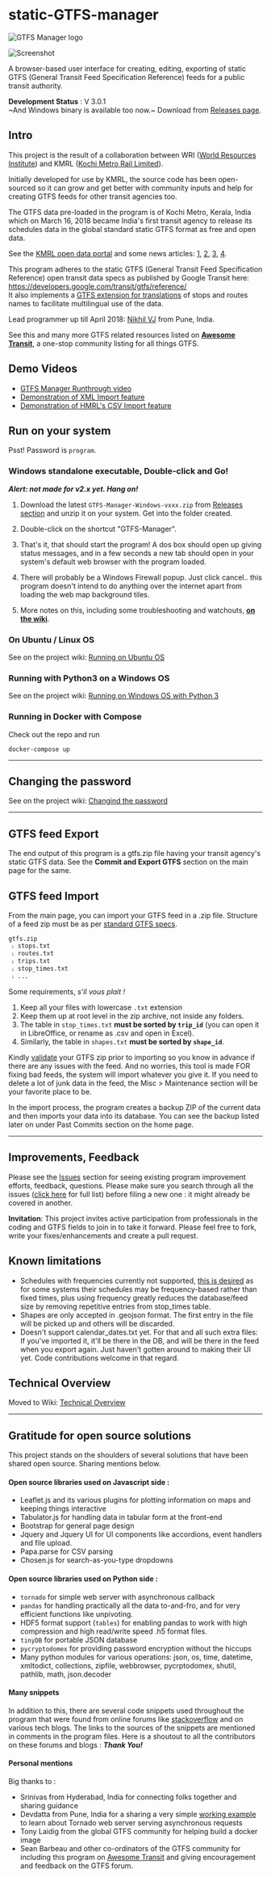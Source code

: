# static-GTFS-manager
![GTFS Manager logo](https://github.com/WRI-Cities/static-GTFS-manager/raw/master/extra_files/GTFS.png)  

![Screenshot](https://github.com/WRI-Cities/static-GTFS-manager/raw/master/extra_files/gtfs-routes-screenshot.png)  

A browser-based user interface for creating, editing, exporting of static GTFS (General Transit Feed Specification Reference) feeds for a public transit authority.

**Development Status** : V 3.0.1   
~And Windows binary is available too now.~ Download from [Releases page](https://github.com/WRI-Cities/static-GTFS-manager/releases/).

## Intro
This project is the result of a collaboration between WRI ([World Resources Institute](http://wri-india.org/)) and KMRL ([Kochi Metro Rail Limited](http://kochimetro.org)). 

Initially developed for use by KMRL, the source code has been open-sourced so it can grow and get better with community inputs and help for creating GTFS feeds for other transit agencies too.

The GTFS data pre-loaded in the program is of Kochi Metro, Kerala, India which on March 16, 2018 became India's first transit agency to release its schedules data in the global standard static GTFS format as free and open data. 

See the [KMRL open data portal](https://kochimetro.org/open-data/) and some news articles: [1](http://www.newindianexpress.com/cities/kochi/2018/mar/17/kochi-metro-adopts-open-data-system-to-improve-access-to-its-services-1788342.html), [2](http://indianexpress.com/article/india/kochi-metro-throws-open-transit-data-to-public-on-the-lines-of-london-new-york-5100381/), [3](http://www.thehindu.com/news/cities/Kochi/open-data-to-improve-commuter-experience/article23275844.ece), [4](http://www.thehindu.com/news/cities/Kochi/kmrl-moves-a-step-ahead-to-open-up-transit-data/article23247617.ece).

This program adheres to the static GTFS (General Transit Feed Specification Reference) open transit data specs as published by Google Transit here: <https://developers.google.com/transit/gtfs/reference/>  
It also implements a [GTFS extension for translations](https://developers.google.com/transit/gtfs/reference/gtfs-extensions#translations) of stops and routes names to facilitate multilingual use of the data.

Lead programmer up till April 2018: [Nikhil VJ](https://answerquest.github.io) from Pune, India.

See this and many more GTFS related resources listed on **[Awesome Transit](https://github.com/CUTR-at-USF/awesome-transit#gtfs-tools)**, a one-stop community listing for all things GTFS.

## Demo Videos
- [GTFS Manager Runthrough video](https://www.youtube.com/embed/n8BuDM51QyU?rel=0&autoplay=1)
- [Demonstration of XML Import feature](https://www.youtube.com/watch?v=_JYVtm-6iJg)
- [Demonstration of HMRL's CSV Import feature](https://www.youtube.com/watch?v=MqEsAtcNieo)

## Run on your system

Psst! Password is `program`.

### Windows standalone executable, Double-click and Go!
***Alert: not made for v2.x yet. Hang on!***

1. Download the latest `GTFS-Manager-Windows-vxxx.zip` from [Releases section](https://github.com/WRI-Cities/static-GTFS-manager/releases/) and unzip it on your system. Get into the folder created.

2. Double-click on the shortcut "GTFS-Manager".

3. That's it, that should start the program! A dos box should open up giving status messages, and in a few seconds a new tab should open in your system's default web browser with the program loaded.

4. There will probably be a Windows Firewall popup. Just click cancel.. this program doesn't intend to do anything over the internet apart from loading the web map background tiles.

5. More notes on this, including some troubleshooting and watchouts, **[on the wiki](https://github.com/WRI-Cities/static-GTFS-manager/wiki/Standalone-Windows-Executable)**.


### On Ubuntu / Linux OS
See on the project wiki: [Running on Ubuntu OS](https://github.com/WRI-Cities/static-GTFS-manager/wiki/Running-on-Ubuntu-OS)

### Running with Python3 on a Windows OS
See on the project wiki: [Running on Windows OS with Python 3](https://github.com/WRI-Cities/static-GTFS-manager/wiki/Running-on-Windows-OS-with-Python-3)

### Running in Docker with Compose
Check out the repo and run 

    docker-compose up

----

## Changing the password
See on the project wiki: [Changind the password](https://github.com/WRI-Cities/static-GTFS-manager/wiki/Changing-the-password)

----

## GTFS feed Export
The end output of this program is a gtfs.zip file having your transit agency's static GTFS data. See the **Commit and Export GTFS** section on the main page for the same.

## GTFS feed Import
From the main page, you can import your GTFS feed in a .zip file. Structure of a feed zip must be as per [standard GTFS specs](https://github.com/google/transit/blob/master/gtfs/spec/en/reference.md).  
```
gtfs.zip
 ˪ stops.txt
 ˪ routes.txt
 ˪ trips.txt
 ˪ stop_times.txt
 ˪ ...
 ```
Some requirements, *s'il vous plait !*  
1. Keep all your files with lowercase `.txt` extension
2. Keep them up at root level in the zip archive, not inside any folders.
3. The table in `stop_times.txt` **must be sorted by `trip_id`** (you can open it in LibreOffice, or rename as .csv and open in Excel).
4. Similarly, the table in `shapes.txt` **must be sorted by `shape_id`**.

Kindly [validate](http://gtfsfeedvalidator.transitscreen.com) your GTFS zip prior to importing so you know in advance if there are any issues with the feed. And no worries, this tool is made FOR fixing bad feeds, the system will import whatever you give it. If you need to delete a lot of junk data in the feed, the Misc > Maintenance section will be your favorite place to be.

In the import process, the program creates a backup ZIP of the current data and then imports your data into its database. You can see the backup listed later on under Past Commits section on the home page.

----

## Improvements, Feedback
Please see the [Issues](https://github.com/WRI-Cities/static-GTFS-manager/issues) section for seeing existing program improvement efforts, feedback, questions. Please make sure you search through all the issues ([click here](https://github.com/WRI-Cities/static-GTFS-manager/issues?utf8=%E2%9C%93&q=) for full list) before filing a new one : it might already be covered in another.

**Invitation**: This project invites active participation from professionals in the coding and GTFS fields to join in to take it forward. Please feel free to fork, write your fixes/enhancements and create a pull request.


## Known limitations
- Schedules with frequencies currently not supported, [this is desired](https://github.com/WRI-Cities/static-GTFS-manager/issues/23) as for some systems their schedules may be frequency-based rather than fixed times, plus using frequency greatly reduces the database/feed size by removing repetitive entries from stop_times table.
- Shapes are only accepted in .geojson format. The first entry in the file will be picked up and others will be discarded.
- Doesn't support calendar_dates.txt yet. For that and all such extra files: If you've imported it, it'll be there in the DB, and will be there in the feed when you export again. Just haven't gotten around to making their UI yet. Code contributions welcome in that regard.

## Technical Overview
Moved to Wiki: [Technical Overview](https://github.com/WRI-Cities/static-GTFS-manager/wiki/Technical-Overview)

----

## Gratitude for open source solutions
This project stands on the shoulders of several solutions that have been shared open source. Sharing mentions below.

#### Open source libraries used on Javascript side : 
- Leaflet.js and its various plugins for plotting information on maps and keeping things interactive
- Tabulator.js for handling data in tabular form at the front-end
- Bootstrap for general page design
- Jquery and Jquery UI for UI components like accordions, event handlers and file upload.
- Papa.parse for CSV parsing
- Chosen.js for search-as-you-type dropdowns

#### Open source libraries used on Python side : 
- `tornado` for simple web server with asynchronous callback
- `pandas` for handling practically all the data to-and-fro, and for very efficient functions like unpivoting.
- HDF5 format support (`tables`) for enabling pandas to work with high compression and high read/write speed .h5 format files.
- `tinyDB` for portable JSON database
- `pycryptodomex` for providing password encryption without the hiccups
- Many python modules for various operations: json, os, time, datetime, xmltodict, collections, zipfile, webbrowser, pycrptodomex, shutil, pathlib, math, json.decoder

#### Many snippets
In addition to this, there are several code snippets used throughout the program that were found from online forums like [stackoverflow](http://stackoverflow.com) and on various tech blogs. The links to the sources of the snippets are mentioned in comments in the program files. Here is a shoutout to all the contributors on these forums and blogs : ***Thank You!***

#### Personal mentions
Big thanks to :  
- Srinivas from Hyderabad, India for connecting folks together and sharing guidance
- Devdatta from Pune, India for a sharing a very simple [working example](https://github.com/devdattaT/sampleTornadoApp) to learn about Tornado web server serving asynchronous requests
- Tony Laidig from the global GTFS community for helping build a docker image
- Sean Barbeau and other co-ordinators of the GTFS community for including this program on [Awesome Transit](https://github.com/CUTR-at-USF/awesome-transit#gtfs-tools) and giving encouragement and feedback on the GTFS forum.




